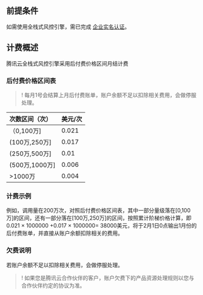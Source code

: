 ## 前提条件

如需使用全栈式风控引擎，需已完成 [企业实名认证](https://intl.cloud.tencent.com/document/product/378/10496)。

## 计费概述

腾讯云全栈式风控引擎采用后付费价格区间月结计费

### 后付费价格区间表

> ! 每月1号会结算上月后付费账单，账户余额不足以扣除相关费用，会做停服处理。

| 次数区间（次） | 美元/次 |
| :------------- | :------ |
| （0,100万]     | 0.021  |
| (100万,250万]  | 0.017  |
| (250万,500万]  | 0.01   |
| (500万,1000万] | 0.006   |
| >1000万        | 0.004    |

### 计费示例

例如，调用量在200万次，对照后付费价格区间表，其中一部分量级落在[0,100万]的区间，还有一部分落在[100万,250万]的区间，按照累计阶梯价格计算，即0.021 × 1000000 +0.017 × 1000000= 38000美元，将于2月1日0点输出1月份的后付费账单，并直接从账户余额扣除相关的费用。

### 欠费说明

若账户余额不足以扣除相关费用，会做停服处理。

>! 如果您是腾讯云合作伙伴的客户，账户欠费下的产品资源处理规则以您与合作伙伴约定的协议为准。
